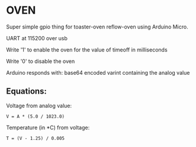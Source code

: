 OVEN
====
Super simple gpio thing for toaster-oven reflow-oven using Arduino Micro.

UART at 115200 over usb

Write '1' to enable the oven for the value of timeoff in milliseconds

Write '0' to disable the oven

Arduino responds with: base64 encoded varint containing the analog value


Equations:
--

Voltage from analog value:


````
V = A * (5.0 / 1023.0)
````


Temperature (in *C) from voltage:


````
T = (V - 1.25) / 0.005
````
